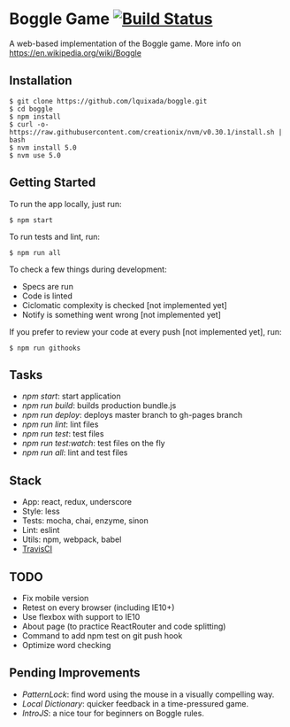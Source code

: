 # Boggle Game [![Build Status](https://travis-ci.org/lquixada/boggle.svg?branch=master)](https://travis-ci.org/lquixada/boggle)

A web-based implementation of the Boggle game. More info on https://en.wikipedia.org/wiki/Boggle


## Installation

```
$ git clone https://github.com/lquixada/boggle.git
$ cd boggle
$ npm install
$ curl -o- https://raw.githubusercontent.com/creationix/nvm/v0.30.1/install.sh | bash
$ nvm install 5.0
$ nvm use 5.0
```


## Getting Started

To run the app locally, just run:

```
$ npm start
```

To run tests and lint, run:

```
$ npm run all
```

To check a few things during development:
* Specs are run
* Code is linted
* Ciclomatic complexity is checked [not implemented yet]
* Notify is something went wrong [not implemented yet]

If you prefer to review your code at every push [not implemented yet], run:

```
$ npm run githooks
```


## Tasks

* *npm start*: start application
* *npm run build*: builds production bundle.js
* *npm run deploy*: deploys master branch to gh-pages branch
* *npm run lint*: lint files
* *npm run test*: test files
* *npm run test:watch*: test files on the fly
* *npm run all*: lint and test files


## Stack

* App: react, redux, underscore
* Style: less
* Tests: mocha, chai, enzyme, sinon
* Lint: eslint
* Utils: npm, webpack, babel
* [TravisCI](https://travis-ci.org/lquixada/boggle)


## TODO

* Fix mobile version
* Retest on every browser (including IE10+)
* Use flexbox with support to IE10
* About page (to practice ReactRouter and code splitting)
* Command to add npm test on git push hook
* Optimize word checking


## Pending Improvements

* *PatternLock*: find word using the mouse in a visually compelling way.
* *Local Dictionary*: quicker feedback in a time-pressured game.
* *IntroJS*: a nice tour for beginners on Boggle rules.
